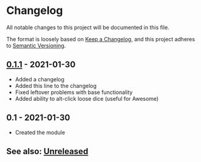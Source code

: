 # Changelog
All notable changes to this project will be documented in this file.

The format is loosely based on [Keep a Changelog](https://keepachangelog.com/en/1.0.0/),
and this project adheres to [Semantic Versioning](https://semver.org/spec/v2.0.0.html).

## [0.1.1] - 2021-01-30
- Added a changelog
- Added this line to the changelog
- Fixed leftover problems with base functionality
- Added ability to alt-click loose dice (useful for Awesome)

## 0.1 - 2021-01-30
- Created the module

## See also: [Unreleased]

[Unreleased]: https://github.com/itamarcu/one-roll-engine/compare/0.1.1...HEAD
[0.1.1]: https://github.com/itamarcu/one-roll-engine/compare/0.1...0.1.1
